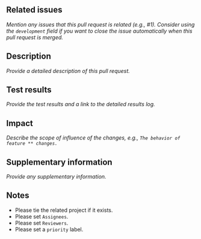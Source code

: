 ## Related issues
_Mention any issues that this pull request is related (e.g., #1). Consider using the `development` field if you want to close the issue automatically when this pull request is merged._

## Description
_Provide a detailed description of this pull request._

## Test results
_Provide the test results and a link to the detailed results log._

## Impact
_Describe the scope of influence of the changes, e.g., `The behavior of feature ** changes.`_

## Supplementary information
_Provide any supplementary information._

## Notes
- Please tie the related project if it exists.
- Please set `Assignees`.
- Please set `Reviewers`.
- Please set a `priority` label.
